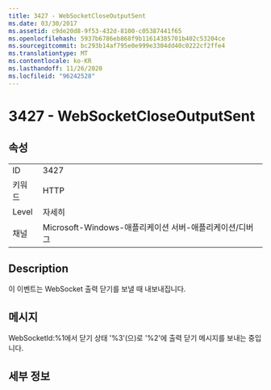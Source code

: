 ```yaml
---
title: 3427 - WebSocketCloseOutputSent
ms.date: 03/30/2017
ms.assetid: c9de20d8-9f53-432d-8100-c05387441f65
ms.openlocfilehash: 5937b6786eb868f9b11614385701b402c53204ce
ms.sourcegitcommit: bc293b14af795e0e999e3304dd40c0222cf2ffe4
ms.translationtype: MT
ms.contentlocale: ko-KR
ms.lasthandoff: 11/26/2020
ms.locfileid: "96242528"
---
```

# <a name="3427---websocketcloseoutputsent"></a>3427 - WebSocketCloseOutputSent

## <a name="properties"></a>속성  
  
|||  
|-|-|  
|ID|3427|  
|키워드|HTTP|  
|Level|자세히|  
|채널|Microsoft-Windows-애플리케이션 서버-애플리케이션/디버그|  
  
## <a name="description"></a>Description  

 이 이벤트는 WebSocket 출력 닫기를 보낼 때 내보내집니다.  
  
## <a name="message"></a>메시지  

 WebSocketId:%1에서 닫기 상태 '%3'(으)로 '%2'에 출력 닫기 메시지를 보내는 중입니다.  
  
## <a name="details"></a>세부 정보
